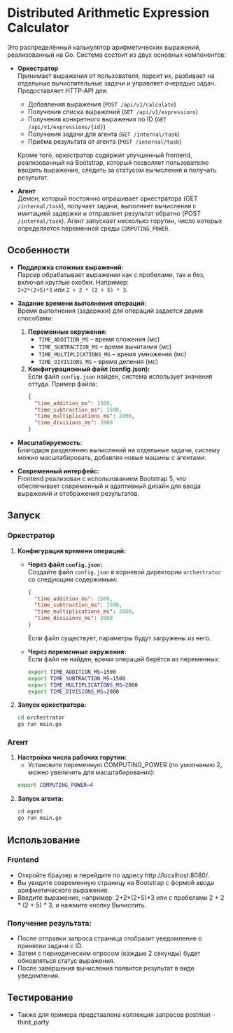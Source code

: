 # Distributed Arithmetic Expression Calculator

Это распределённый калькулятор арифметических выражений, реализованный на Go. Система состоит из двух основных компонентов:

- **Оркестратор**  
  Принимает выражения от пользователя, парсит их, разбивает на отдельные вычислительные задачи и управляет очередью задач. Предоставляет HTTP‑API для:
    - Добавления выражения (`POST /api/v1/calculate`)
    - Получения списка выражений (`GET /api/v1/expressions`)
    - Получения конкретного выражения по ID (`GET /api/v1/expressions/{id}`)
    - Получения задачи для агента (`GET /internal/task`)
    - Приёма результата от агента (`POST /internal/task`)

  Кроме того, оркестратор содержит улучшенный frontend, реализованный на Bootstrap, который позволяет пользователю вводить выражение, следить за статусом вычисления и получать результат.

- **Агент**  
  Демон, который постоянно опрашивает оркестратора (GET `/internal/task`), получает задачи, выполняет вычисления с имитацией задержки и отправляет результат обратно (POST `/internal/task`). Агент запускает несколько горутин, число которых определяется переменной среды `COMPUTING_POWER`.

## Особенности

- **Поддержка сложных выражений:**  
  Парсер обрабатывает выражения как с пробелами, так и без, включая круглые скобки. Например:  
  `2+2*(2+5)*3` или `2 + 2 * (2 + 5) * 3`.

- **Задание времени выполнения операций:**  
  Время выполнения (задержки) для операций задается двумя способами:
    1. **Переменные окружения:**
        - `TIME_ADDITION_MS` – время сложения (мс)
        - `TIME_SUBTRACTION_MS` – время вычитания (мс)
        - `TIME_MULTIPLICATIONS_MS` – время умножения (мс)
        - `TIME_DIVISIONS_MS` – время деления (мс)
    2. **Конфигурационный файл (config.json):**  
       Если файл `config.json` найден, система использует значения оттуда. Пример файла:
       ```json
       {
         "time_addition_ms": 1500,
         "time_subtraction_ms": 1500,
         "time_multiplications_ms": 2000,
         "time_divisions_ms": 2000
       }
       ```

- **Масштабируемость:**  
  Благодаря разделению вычислений на отдельные задачи, систему можно масштабировать, добавляя новые машины с агентами.

- **Современный интерфейс:**  
  Frontend реализован с использованием Bootstrap 5, что обеспечивает современный и адаптивный дизайн для ввода выражений и отображения результатов.

## Запуск

### Оркестратор

1. **Конфигурация времени операций:**
    - **Через файл `config.json`:**  
      Создайте файл `config.json` в корневой директории `orchestrator` со следующим содержимым:
      ```json
      {
        "time_addition_ms": 1500,
        "time_subtraction_ms": 1500,
        "time_multiplications_ms": 2000,
        "time_divisions_ms": 2000
      }
      ```
      Если файл существует, параметры будут загружены из него.

    - **Через переменные окружения:**  
      Если файл не найден, время операций берётся из переменных:
      ```bash
      export TIME_ADDITION_MS=1500
      export TIME_SUBTRACTION_MS=1500
      export TIME_MULTIPLICATIONS_MS=2000
      export TIME_DIVISIONS_MS=2000
      ```

2. **Запуск оркестратора:**
   ```bash
   cd orchestrator
   go run main.go

### Агент

1. **Настройка числа рабочих горутин:**
    - Установите переменную COMPUTING_POWER (по умолчанию 2, можно увеличить для масштабирования):
   ```bash
   export COMPUTING_POWER=4
   ```
2. **Запуск агента:**
    ```bash
    cd agent
    go run main.go
    ```
## Использование

### Frontend
* Откройте браузер и перейдите по адресу http://localhost:8080/.
* Вы увидите современную страницу на Bootstrap с формой ввода арифметического выражения.
* Введите выражение, например: 2+2*(2+5)*3 или с пробелами 2 + 2 * (2 + 5) * 3, и нажмите кнопку Вычислить.

### Получение результата:
* После отправки запроса страница отобразит уведомление о принятии задачи с ID.
* Затем с периодическим опросом (каждые 2 секунды) будет обновляться статус выражения.
* После завершения вычисления появится результат в виде уведомления.

## Тестирование
* Также для примера представлена коллекция запросов postman - third_party